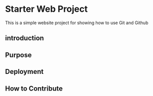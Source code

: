 # Starter Web Project
This is a simple website project for showing how to use Git and Github
## introduction

## Purpose

## Deployment

## How to Contribute
